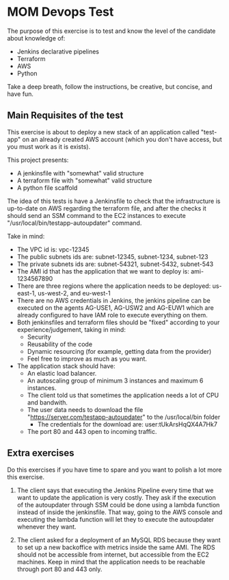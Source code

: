 # MOM Devops Test

The purpose of this exercise is to test and know the level of the candidate about knowledge of:
- Jenkins declarative pipelines
- Terraform
- AWS
- Python

Take a deep breath, follow the instructions, be creative, but concise, and have fun.

## Main Requisites of the test

This exercise is about to deploy a new stack of an application called "test-app" on an already created AWS account (which you don't have access, but you must work as it is exists).

This project presents:

- A jenkinsfile with "somewhat" valid structure
- A terraform file with "somewhat" valid structure
- A python file scaffold 

The idea of this tests is have a Jenkinsfile to check that the infrastructure is up-to-date on AWS regarding the terraform file, and after the checks it should send an SSM command to the EC2 instances to execute "/usr/local/bin/testapp-autoupdater" command.

Take in mind:

- The VPC id is: vpc-12345
- The public subnets ids are: subnet-12345, subnet-1234, subnet-123
- The private subnets ids are: subnet-54321, subnet-5432, subnet-543
- The AMI id that has the application that we want to deploy is: ami-1234567890
- There are three regions where the application needs to be deployed: us-east-1, us-west-2, and eu-west-1
- There are no AWS credentials in Jenkins, the jenkins pipeline can be executed on the agents AG-USE1, AG-USW2 and AG-EUW1 which are already configured to have IAM role to execute everything on them.  
- Both jenkinsfiles and terraform files should be "fixed" according to your experience/judgement, taking in mind:
    - Security
    - Reusability of the code
    - Dynamic resourcing (for example, getting data from the provider)
    - Feel free to improve as much as you want.
- The application stack should have:
    - An elastic load balancer.
    - An autoscaling group of minimum 3 instances and maximum 6 instances.
    - The client told us that sometimes the application needs a lot of CPU and bandwith.
    - The user data needs to download the file "https://server.com/testapp-autoupdater" to the /usr/local/bin folder
        - The credentials for the download are: user:tUkArsHqQX4A7Hk7
    - The port 80 and 443 open to incoming traffic.

## Extra exercises

Do this exercises if you have time to spare and you want to polish a lot more this exercise.

1) The client says that executing the Jenkins Pipeline every time that we want to update the application is very costly. They ask if the execution of the autoupdater through SSM could be done using a lambda function instead of inside the jenkinsfile. That way, going to the AWS console and executing the lambda function will let they to execute the autoupdater whenever they want.

2) The client asked for a deployment of an MySQL RDS because they want to set up a new backoffice with metrics inside the same AMI. The RDS should not be accessible from internet, but accessible from the EC2 machines. Keep in mind that the application needs to be reachable through port 80 and 443 only.